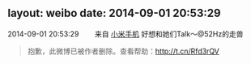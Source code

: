 layout: weibo
date: 2014-09-01 20:53:29
---
<meta name="referrer" content="no-referrer" />

2014-09-01 20:53:29  &nbsp;&nbsp;&nbsp;&nbsp;&nbsp;&nbsp; 来自 <a href="http://app.weibo.com/t/feed/22zMnn" rel="nofollow">小米手机</a>
好想和她们Talk～@52Hz的走兽 
>  抱歉，此微博已被作者删除。查看帮助：http://t.cn/Rfd3rQV
